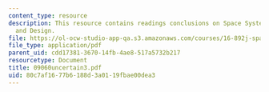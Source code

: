 ```yaml
---
content_type: resource
description: This resource contains readings conclusions on Space System Architecture
  and Design.
file: https://ol-ocw-studio-app-qa.s3.amazonaws.com/courses/16-892j-space-system-architecture-and-design-fall-2004/80c7af1677b6188d3a0119fbae00dea3_09060uncertain3.pdf
file_type: application/pdf
parent_uid: cdd17381-3670-14fb-4ae8-517a5732b217
resourcetype: Document
title: 09060uncertain3.pdf
uid: 80c7af16-77b6-188d-3a01-19fbae00dea3
---
```

